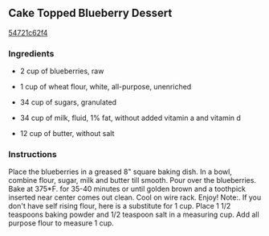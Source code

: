 ## Cake Topped Blueberry Dessert

[54721c62f4](http://www.food.com/recipe/cake-topped-blueberry-dessert-163038)

### Ingredients

 - 2 cup of blueberries, raw

 - 1 cup of wheat flour, white, all-purpose, unenriched

 - 34 cup of sugars, granulated

 - 34 cup of milk, fluid, 1% fat, without added vitamin a and vitamin d

 - 12 cup of butter, without salt

### Instructions

Place the blueberries in a greased 8" square baking dish. In a bowl, combine flour, sugar, milk and butter till smooth. Pour over the blueberries. Bake at 375*F. for 35-40 minutes or until golden brown and a toothpick inserted near center comes out clean. Cool on wire rack. Enjoy! Note:. If you don't have self rising flour, here is a substitute for 1 cup. Place 1 1/2 teaspoons baking powder and 1/2 teaspoon salt in a measuring cup. Add all purpose flour to measure 1 cup.